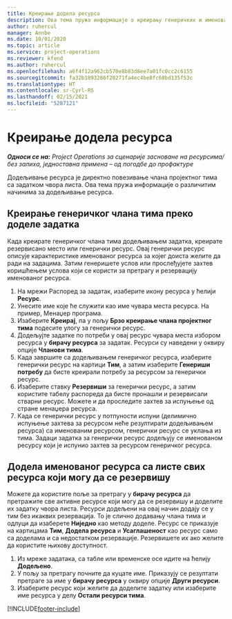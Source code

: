 ```yaml
---
title: Креирање додела ресурса
description: Ова тема пружа информације о креирању генеричких и именованих додела ресурса.
author: ruhercul
manager: Annbe
ms.date: 10/01/2020
ms.topic: article
ms.service: project-operations
ms.reviewer: kfend
ms.author: ruhercul
ms.openlocfilehash: a6f4f12a962cb570e8b83d8ee7a01fc0cc2c6155
ms.sourcegitcommit: fa32b1893286f20271fa4ec4be8fc68bd135f53c
ms.translationtype: HT
ms.contentlocale: sr-Cyrl-RS
ms.lasthandoff: 02/15/2021
ms.locfileid: "5287121"
---
```

# <a name="create-resource-assignments"></a>Креирање додела ресурса

_**Односи се на:** Project Operations за сценарије засноване на ресурсима/без залиха, једноставна примена – од погодбе до профактуре_


Додељивање ресурса је директно повезивање члана пројектног тима са задатком чвора листа. Ова тема пружа информације о различитим начинима за додељивање ресурса.

## <a name="create-a-generic-team-member-through-task-assignment"></a>Креирање генеричког члана тима преко доделе задатка


Када креирате генеричког члана тима додељивањем задатка, креирате резервисано место или генерички ресурс. Овај генерички ресурс описује карактеристике именованог ресурса за којег доиста желите да ради на задацима. Затим генеришете услов или прослеђујете захтев коришћењем услова који се користи за претрагу и резервацију именованог ресурса.

1. На мрежи Распоред за задатак, изаберите икону ресурса у ћелији **Ресурс**.
2. Унесите име које ће служити као име чувара места ресурса. На пример, Менаџер програма.
3. Изаберите **Креирај**, па у пољу **Брзо креирање члана пројектног тима** подесите улогу за генерички ресурс.
4. Додељујте задатке по потреби у овај ресурс чувара места избором ресурса у **бирачу ресурса** за задатак. Ресурси су наведени у оквиру опције **Чланови тима**.
5. Када завршите са додељивањем генеричког ресурса, изаберите генерички ресурс на картици **Тим**, а затим изаберите **Генериши потребу** да бисте креирали потребу за ресурсом за генерички ресурс.
6. Изаберите ставку **Резервиши** за генерички ресурс, а затим користите табелу распореда да бисте пронашли и резервисали стварни ресурс. Можете и да проследите захтев за испуњење од стране менаџера ресурса.
7. Када се генерички ресурс у потпуности испуни (делимично испуњење захтева за ресурсом неће резултирати додељивањем ресурса) са именованим ресурсом, генерички ресурс се уклања из тима. Задаци задатка за генерички ресурс додељују се именованом ресурсу који је испунио захтев за ресурсом генеричког ресурса.

## <a name="assign-a-named-resource-from-the-list-of-all-bookable-resources"></a>Додела именованог ресурса са листе свих ресурса који могу да се резервишу

Можете да користите поље за претрагу у **бирачу ресурса** да претражите све активне ресурсе који могу да се резервишу и доделите их задатку чвора листа. Ресурси додељени на овај начин додају се у тим без икаквих резервација. То је слично додавању члана тима и одлуци да изаберете **Ниједно** као методу доделе. Ресурс се приказује на картицама **Тим**, **Додела ресурса** и **Усаглашеност** као ресурс само са доделама и са недостатком резервације. Резервишете их ако желите да користите њихову доступност.

1. Из мреже задатака, са табле или временске осе идите на ћелију **Додељено**.
2. У пољу за претрагу почните да куцате име. Приказују се резултати претраге за име у **бирачу ресурса** у оквиру опције **Други ресурси**.
3. Изаберите ресурс који желите да доделите задатку или изаберите име ресурса у делу **Остали ресурси тима**.


[!INCLUDE[footer-include](../includes/footer-banner.md)]